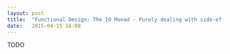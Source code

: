```yaml
---
layout: post
title:  "Functional Design: The IO Monad - Purely dealing with side-effects"
date:   2015-04-15 16:08
---
```


TODO